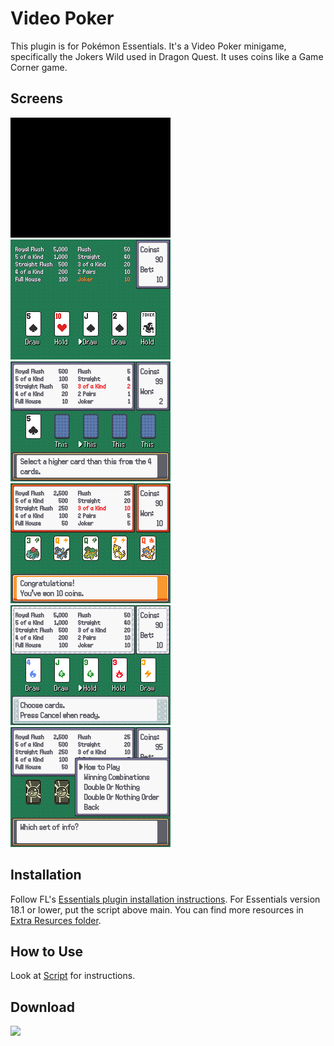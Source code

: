 # Video Poker
This plugin is for Pokémon Essentials. It's a Video Poker minigame, specifically the Jokers Wild used in Dragon Quest. It uses coins like a Game Corner game.

## Screens
![](Screens/gif.gif)
![](Screens/screen.png)
![](Screens/screen2.png)
![](Screens/screen3.png)
![](Screens/screen4.png)
![](Screens/screen5.png)

## Installation
Follow FL's [Essentials plugin installation instructions](https://github.com/FL-/Misc/tree/main/Guides/EssentialsInstallPlugin). For Essentials version 18.1 or lower, put the script above main. You can find more resources in [Extra Resurces folder](/Extra%20Resources).

## How to Use
Look at [Script](/Content/Plugins/Video%20Poker/001_Video%20Poker.rb) for instructions.

## Download
[![](https://custom-icon-badges.demolab.com/badge/-Download-red?style=for-the-badge&logo=download&logoColor=white)](../../archive/refs/heads/main.zip)